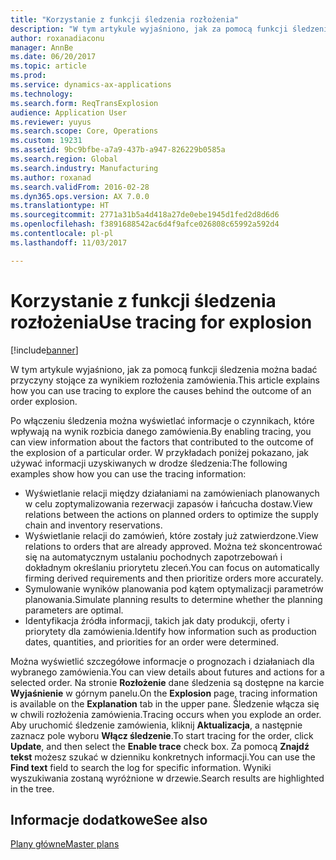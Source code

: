 ```yaml
---
title: "Korzystanie z funkcji śledzenia rozłożenia"
description: "W tym artykule wyjaśniono, jak za pomocą funkcji śledzenia można badać przyczyny stojące za wynikiem rozłożenia zamówienia."
author: roxanadiaconu
manager: AnnBe
ms.date: 06/20/2017
ms.topic: article
ms.prod: 
ms.service: dynamics-ax-applications
ms.technology: 
ms.search.form: ReqTransExplosion
audience: Application User
ms.reviewer: yuyus
ms.search.scope: Core, Operations
ms.custom: 19231
ms.assetid: 9bc9bfbe-a7a9-437b-a947-826229b0585a
ms.search.region: Global
ms.search.industry: Manufacturing
ms.author: roxanad
ms.search.validFrom: 2016-02-28
ms.dyn365.ops.version: AX 7.0.0
ms.translationtype: HT
ms.sourcegitcommit: 2771a31b5a4d418a27de0ebe1945d1fed2d8d6d6
ms.openlocfilehash: f3891688542ac6d4f9afce026808c65992a592d4
ms.contentlocale: pl-pl
ms.lasthandoff: 11/03/2017

---
```


# <a name="use-tracing-for-explosion"></a><span data-ttu-id="f37e8-103">Korzystanie z funkcji śledzenia rozłożenia</span><span class="sxs-lookup"><span data-stu-id="f37e8-103">Use tracing for explosion</span></span>

[!include[banner](../includes/banner.md)]


<span data-ttu-id="f37e8-104">W tym artykule wyjaśniono, jak za pomocą funkcji śledzenia można badać przyczyny stojące za wynikiem rozłożenia zamówienia.</span><span class="sxs-lookup"><span data-stu-id="f37e8-104">This article explains how you can use tracing to explore the causes behind the outcome of an order explosion.</span></span>

<span data-ttu-id="f37e8-105">Po włączeniu śledzenia można wyświetlać informacje o czynnikach, które wpływają na wynik rozbicia danego zamówienia.</span><span class="sxs-lookup"><span data-stu-id="f37e8-105">By enabling tracing, you can view information about the factors that contributed to the outcome of the explosion of a particular order.</span></span> <span data-ttu-id="f37e8-106">W przykładach poniżej pokazano, jak używać informacji uzyskiwanych w drodze śledzenia:</span><span class="sxs-lookup"><span data-stu-id="f37e8-106">The following examples show how you can use the tracing information:</span></span>

-   <span data-ttu-id="f37e8-107">Wyświetlanie relacji między działaniami na zamówieniach planowanych w celu zoptymalizowania rezerwacji zapasów i łańcucha dostaw.</span><span class="sxs-lookup"><span data-stu-id="f37e8-107">View relations between the actions on planned orders to optimize the supply chain and inventory reservations.</span></span>
-   <span data-ttu-id="f37e8-108">Wyświetlanie relacji do zamówień, które zostały już zatwierdzone.</span><span class="sxs-lookup"><span data-stu-id="f37e8-108">View relations to orders that are already approved.</span></span> <span data-ttu-id="f37e8-109">Można też skoncentrować się na automatycznym ustalaniu pochodnych zapotrzebowań i dokładnym określaniu priorytetu zleceń.</span><span class="sxs-lookup"><span data-stu-id="f37e8-109">You can focus on automatically firming derived requirements and then prioritize orders more accurately.</span></span>
-   <span data-ttu-id="f37e8-110">Symulowanie wyników planowania pod kątem optymalizacji parametrów planowania.</span><span class="sxs-lookup"><span data-stu-id="f37e8-110">Simulate planning results to determine whether the planning parameters are optimal.</span></span>
-   <span data-ttu-id="f37e8-111">Identyfikacja źródła informacji, takich jak daty produkcji, oferty i priorytety dla zamówienia.</span><span class="sxs-lookup"><span data-stu-id="f37e8-111">Identify how information such as production dates, quantities, and priorities for an order were determined.</span></span>

<span data-ttu-id="f37e8-112">Można wyświetlić szczegółowe informacje o prognozach i działaniach dla wybranego zamówienia.</span><span class="sxs-lookup"><span data-stu-id="f37e8-112">You can view details about futures and actions for a selected order.</span></span> <span data-ttu-id="f37e8-113">Na stronie **Rozłożenie** dane śledzenia są dostępne na karcie **Wyjaśnienie** w górnym panelu.</span><span class="sxs-lookup"><span data-stu-id="f37e8-113">On the **Explosion** page, tracing information is available on the **Explanation** tab in the upper pane.</span></span> <span data-ttu-id="f37e8-114">Śledzenie włącza się w chwili rozłożenia zamówienia.</span><span class="sxs-lookup"><span data-stu-id="f37e8-114">Tracing occurs when you explode an order.</span></span> <span data-ttu-id="f37e8-115">Aby uruchomić śledzenie zamówienia, kliknij **Aktualizacja**, a następnie zaznacz pole wyboru **Włącz śledzenie**.</span><span class="sxs-lookup"><span data-stu-id="f37e8-115">To start tracing for the order, click **Update**, and then select the **Enable trace** check box.</span></span> <span data-ttu-id="f37e8-116">Za pomocą **Znajdź tekst** możesz szukać w dzienniku konkretnych informacji.</span><span class="sxs-lookup"><span data-stu-id="f37e8-116">You can use the **Find text** field to search the log for specific information.</span></span> <span data-ttu-id="f37e8-117">Wyniki wyszukiwania zostaną wyróżnione w drzewie.</span><span class="sxs-lookup"><span data-stu-id="f37e8-117">Search results are highlighted in the tree.</span></span>

<a name="see-also"></a><span data-ttu-id="f37e8-118">Informacje dodatkowe</span><span class="sxs-lookup"><span data-stu-id="f37e8-118">See also</span></span>
--------

[<span data-ttu-id="f37e8-119">Plany główne</span><span class="sxs-lookup"><span data-stu-id="f37e8-119">Master plans</span></span>](master-plans.md)




